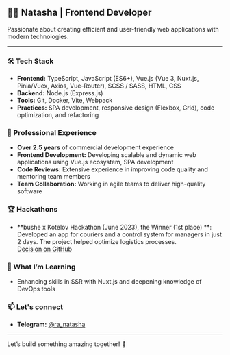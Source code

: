 ## 👩‍💻 Natasha | Frontend Developer

 Passionate about creating efficient and user-friendly web applications with modern technologies.
 
---

### 🛠️ Tech Stack
- **Frontend:** TypeScript, JavaScript (ES6+), Vue.js (Vue 3, Nuxt.js, Pinia/Vuex, Axios, Vue-Router), SCSS / SASS, HTML, CSS 
- **Backend:** Node.js (Express.js)
- **Tools:** Git, Docker, Vite, Webpack
- **Practices:** SPA development, responsive design (Flexbox, Grid), code optimization, and refactoring

### 💼 Professional Experience
- **Over 2.5 years** of commercial development experience
- **Frontend Development:** Developing scalable and dynamic web applications using Vue.js ecosystem, SPA development
- **Code Reviews:** Extensive experience in improving code quality and mentoring team members
- **Team Collaboration:** Working in agile teams to deliver high-quality software

### 🏆 Hackathons
- **bushe x Kotelov Hackathon (June 2023), the Winner (1st place) **: Developed an app for couriers and a control system for managers in just 2 days. The project helped optimize logistics processes. <br>
[Decision on GitHub](https://github.com/flint3s/bushe)

### 🌱 What I’m Learning
- Enhancing skills in SSR with Nuxt.js and deepening knowledge of DevOps tools

### 📫 Let's connect
- **Telegram:** [@ra_natasha](https://t.me/ra_natasha)

---

Let’s build something amazing together! 🚀

